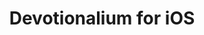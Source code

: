 ---
title: Devotionalium for iOS
description: The first interreligious daily verse app
link: https://devotionalium.com/ios
image: /images/projects/devotionalium-icon.png
categories: [SwiftUI, App]
featured: true
---